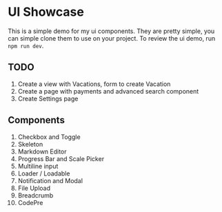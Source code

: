 # UI Showcase

This is a simple demo for my ui components. They are pretty simple, you can simple clone them to use on your project. To review the ui demo, run `npm run dev`.

## TODO

1. Create a view with Vacations, form to create Vacation
2. Create a page with payments and advanced search component
3. Create Settings page

## Components

1. Checkbox and Toggle
2. Skeleton
3. Markdown Editor
4. Progress Bar and Scale Picker
5. Multiline input
6. Loader / Loadable
7. Notification and Modal
8. File Upload
9. Breadcrumb
10. CodePre
